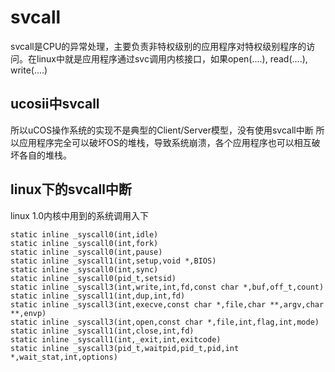 # svcall
svcall是CPU的异常处理，主要负责非特权级别的应用程序对特权级别程序的访问。在linux中就是应用程序通过svc调用内核接口，如果open(....), read(....), write(....)

## ucosii中svcall
所以uCOS操作系统的实现不是典型的Client/Server模型，没有使用svcall中断
所以应用程序完全可以破坏OS的堆栈，导致系统崩溃，各个应用程序也可以相互破坏各自的堆栈。


## linux下的svcall中断
linux 1.0内核中用到的系统调用入下
```
static inline _syscall0(int,idle)
static inline _syscall0(int,fork)
static inline _syscall0(int,pause)
static inline _syscall1(int,setup,void *,BIOS)
static inline _syscall0(int,sync)
static inline _syscall0(pid_t,setsid)
static inline _syscall3(int,write,int,fd,const char *,buf,off_t,count)
static inline _syscall1(int,dup,int,fd)
static inline _syscall3(int,execve,const char *,file,char **,argv,char **,envp)
static inline _syscall3(int,open,const char *,file,int,flag,int,mode)
static inline _syscall1(int,close,int,fd)
static inline _syscall1(int,_exit,int,exitcode)
static inline _syscall3(pid_t,waitpid,pid_t,pid,int *,wait_stat,int,options)
```